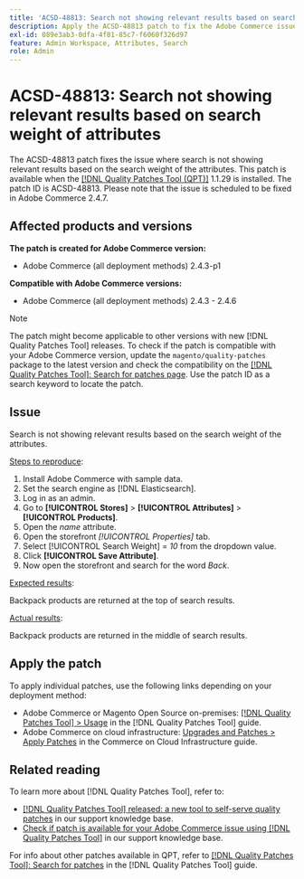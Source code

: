 ```yaml
---
title: 'ACSD-48813: Search not showing relevant results based on search weight of attributes'
description: Apply the ACSD-48813 patch to fix the Adobe Commerce issue where search is not showing relevant results based on the search weight of the attributes.
exl-id: 089e3ab3-0dfa-4f81-85c7-f6060f326d97
feature: Admin Workspace, Attributes, Search
role: Admin
---
```

# ACSD-48813: Search not showing relevant results based on search weight of attributes

The ACSD-48813 patch fixes the issue where search is not showing relevant results based on the search weight of the attributes. This patch is available when the [[!DNL Quality Patches Tool (QPT)]](https://experienceleague.adobe.com/en/docs/commerce-knowledge-base/kb/announcements/commerce-announcements/magento-quality-patches-released-new-tool-to-self-serve-quality-patches) 1.1.29 is installed. The patch ID is ACSD-48813. Please note that the issue is scheduled to be fixed in Adobe Commerce 2.4.7.

## Affected products and versions

**The patch is created for Adobe Commerce version:**

* Adobe Commerce (all deployment methods) 2.4.3-p1

**Compatible with Adobe Commerce versions:**

* Adobe Commerce (all deployment methods) 2.4.3 - 2.4.6

>[!NOTE]
>
>The patch might become applicable to other versions with new [!DNL Quality Patches Tool] releases. To check if the patch is compatible with your Adobe Commerce version, update the `magento/quality-patches` package to the latest version and check the compatibility on the [[!DNL Quality Patches Tool]: Search for patches page](https://experienceleague.adobe.com/tools/commerce-quality-patches/index.html). Use the patch ID as a search keyword to locate the patch.

## Issue

Search is not showing relevant results based on the search weight of the attributes.

<u>Steps to reproduce</u>:

1. Install Adobe Commerce with sample data.
1. Set the search engine as [!DNL Elasticsearch].
1. Log in as an admin.
1. Go to **[!UICONTROL Stores]** > **[!UICONTROL Attributes]** > **[!UICONTROL Products]**.
1. Open the *name* attribute.
1. Open the storefront *[!UICONTROL Properties]* tab.
1. Select [!UICONTROL Search Weight] = *10* from the dropdown value.
1. Click **[!UICONTROL Save Attribute]**.
1. Now open the storefront and search for the word *Back*.

<u>Expected results</u>:

Backpack products are returned at the top of search results.

<u>Actual results</u>:

Backpack products are returned in the middle of search results.

## Apply the patch

To apply individual patches, use the following links depending on your deployment method:

* Adobe Commerce or Magento Open Source on-premises: [[!DNL Quality Patches Tool] > Usage](https://experienceleague.adobe.com/docs/commerce-operations/tools/quality-patches-tool/usage.html) in the [!DNL Quality Patches Tool] guide.
* Adobe Commerce on cloud infrastructure: [Upgrades and Patches > Apply Patches](https://experienceleague.adobe.com/docs/commerce-cloud-service/user-guide/develop/upgrade/apply-patches.html) in the Commerce on Cloud Infrastructure guide.

## Related reading

To learn more about [!DNL Quality Patches Tool], refer to:

* [[!DNL Quality Patches Tool] released: a new tool to self-serve quality patches](https://experienceleague.adobe.com/en/docs/commerce-knowledge-base/kb/announcements/commerce-announcements/magento-quality-patches-released-new-tool-to-self-serve-quality-patches) in our support knowledge base.
* [Check if patch is available for your Adobe Commerce issue using [!DNL Quality Patches Tool]](/help/tools/quality-patches-tool/patches-available-in-qpt/check-patch-for-magento-issue-with-magento-quality-patches.md) in our support knowledge base.

For info about other patches available in QPT, refer to [[!DNL Quality Patches Tool]: Search for patches](https://experienceleague.adobe.com/tools/commerce-quality-patches/index.html) in the [!DNL Quality Patches Tool] guide.
